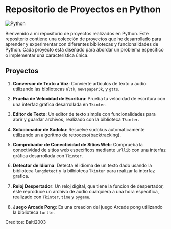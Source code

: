 # Repositorio de Proyectos en Python

![Python](https://www.python.org/static/community_logos/python-logo-master-v3-TM.png)

Bienvenido a mi repositorio de proyectos realizados en Python. Este repositorio contiene una colección de proyectos que he desarrollado para aprender y experimentar con diferentes bibliotecas y funcionalidades de Python. Cada proyecto está diseñado para abordar un problema específico o implementar una característica única.

## Proyectos

1. **Conversor de Texto a Voz**: Convierte artículos de texto a audio utilizando las bibliotecas `nltk`, `newspaper3k`, y `gtts`.

2. **Prueba de Velocidad de Escritura**: Prueba tu velocidad de escritura con una interfaz gráfica desarrollada en `Tkinter`.

3. **Editor de Texto**: Un editor de texto simple con funcionalidades para abrir y guardar archivos, realizado con la biblioteca `Tkinter`.

4. **Solucionador de Sudoku**: Resuelve sudokus automáticamente utilizando un algoritmo de retroceso(backtracking).

5. **Comprobador de Conectividad de Sitios Web**: Comprueba la conectividad de sitios web específicos mediante `urllib` con una interfaz gráfica desarrollada con `Tkinter`.

6. **Detector de Idioma**: Detecta el idioma de un texto dado usando la biblioteca `langdetect` y la bilbioteca `Tkinter` para realizar la interfaz grafica.

7. **Reloj Despertador**: Un reloj digital, que tiene la funcion de despertador, éste reproduce un archivo de audio cualquiera a una hora específica, realizado con `Tkinter`, `time` y `pygame`.
   
9. **Juego Arcade Pong**: Es una creacion del juego Arcade pong utilizando la biblioteca `turtle`. 

Creditos: Balti2003
